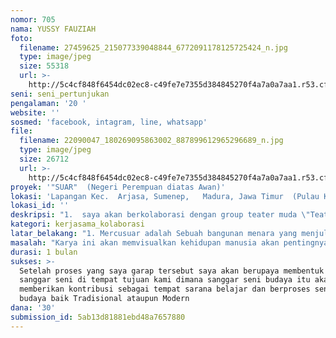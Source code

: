 ```yaml
---
nomor: 705
nama: YUSSY FAUZIAH
foto:
  filename: 27459625_215077339048844_6772091178125725424_n.jpg
  type: image/jpeg
  size: 55318
  url: >-
    http://5c4cf848f6454dc02ec8-c49fe7e7355d384845270f4a7a0a7aa1.r53.cf2.rackcdn.com/301c4c35-c335-4a80-b43e-f9124c3109d0/27459625_215077339048844_6772091178125725424_n.jpg
seni: seni_pertunjukan
pengalaman: '20 '
website: ''
sosmed: 'facebook, intagram, line, whatsapp'
file:
  filename: 22090047_180269095863002_887899612965296689_n.jpg
  type: image/jpeg
  size: 26712
  url: >-
    http://5c4cf848f6454dc02ec8-c49fe7e7355d384845270f4a7a0a7aa1.r53.cf2.rackcdn.com/5c2781cc-3ac1-457c-b5b0-ef37a55b879b/22090047_180269095863002_887899612965296689_n.jpg
proyek: '"SUAR"  (Negeri Perempuan diatas Awan)'
lokasi: 'Lapangan Kec.  Arjasa, Sumenep,   Madura, Jawa Timur  (Pulau Kangean)'
lokasi_id: ''
deskripsi: "1.  saya akan berkolaborasi dengan group teater muda \"Teater Bibit Indonesia\" di bali dalam melaksanakan program ini. \r\n2. saya akan bekerja sama dengan team saya akan mengadakan Workshop teater terhadap perempuan yang ada di tempat tujuan kami.\r\n3. saya dan team saya akan berkolaborasi dalam sebuah pertunjukan di ltempat tujuan kami.\r\n4. saya akan memerikan semacam penyuluhan peran serta perempuan dan kesetaraan Gender dalam sebuah aktivitas Seni dan budaya. "
kategori: kerjasama_kolaborasi
latar_belakang: "1. Mercusuar adalah Sebuah bangunan menara yang menjulang tinggi dengan sumber cahaya di puncaknya untuk memantau segala aktifitas di lautan lepas dimana pada zaman dahulu bangunan ini terbuat dari sebuah bambu atau kayu.\r\n2. Mercusuar mengandung filosofis kekokohan dan keikhlasan serta kesetiaan. Seiring perjalanan waktu sesuai dengan fungsinya, bangunan ini berfungsi sebagai penerangan dalam kegelapan malam di lautan lepas dan pantai.\r\n 3. Perempuan pulau identik hanya bertugas di kasur, sumur dan dapur saja  dari itu keinginan besar saya adalah ingin memberi pemahaman kepada para perempuan-perempuan tersebut bahwa perempuan juga mampu beraktivitas dilingkup 3 hal tersebut.\r\n4. ingin menunjukkan bahwa perempuan juga mampu berkarya dalam hal seni budaya."
masalah: "Karya ini akan memvisualkan kehidupan manusia akan pentingnya sebuah mercusuar bagi kehidupan manusia tepi laut (pantai) pada suatu keadaan dalam kekeluargaan, kehangatan, kedamain, keriuhan, kegentingan, kerusuhan, kegaduhan bahkan kebencanaan, di zaman dahulu ataupun zaman sekarang.\r\n\tKarya ini akan di kolaborasikan dengan Seni Tari Kontemporer dan Seni Rupa berupa instalasi ruang yang terbuat dari susunan bambu yang di rangkai sedemikian rupa dengan dukungan asap dan beberapa titik sumber api (obor). Selain itu musik dan pencahayaan akan dipakai dalam karya ini. Musik riak air dan tembang-tembang kuno dan modern yang dimainkan oleh pemusik dan pemain sebagai pendukung pertunjukan. Pencahayaan dari api (Obor) ini dengan dukungan Beberapa titik lampu spot sebagai penerangan instalasi dan panggung terbuka ini akan menambah megahnya pertunjukan karya ini. Dimana karya ini akan menggangkat bahwa peran serta dan kontribusi perempuan sangatlah besar dalam kehidupan sehari-hari baik dalam lingkungan  keluarga, masyarakat, bangsa dan negara."
durasi: 1 bulan
sukses: >-
  Setelah proses yang saya garap tersebut saya akan berupaya membentuk sebuah
  sanggar seni di tempat tujuan kami dimana sanggar seni budaya itu akan
  memberikan kontribusi sebagai tempat sarana belajar dan berproses seni dan
  budaya baik Tradisional ataupun Modern
dana: '30'
submission_id: 5ab13d81881ebd48a7657880
---
```

